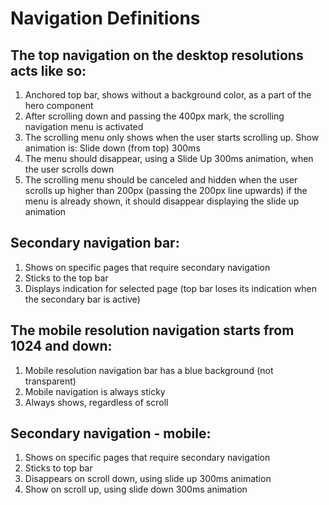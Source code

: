 # Navigation Definitions
## The top navigation on the desktop resolutions acts like so:
1. Anchored top bar, shows without a background color, as a part of the hero component
2. After scrolling down and passing the 400px mark, the scrolling navigation menu is activated
3. The scrolling menu only shows when the user starts scrolling up. Show animation is: Slide down (from top) 300ms
4. The menu should disappear, using a Slide Up 300ms animation, when the user scrolls down
5. The scrolling menu should be canceled and hidden when the user scrolls up higher than 200px (passing the 200px line upwards) if the menu is already shown, it should disappear displaying the slide up animation


## Secondary navigation bar:
1. Shows on specific pages that require secondary navigation
2. Sticks to the top bar
3. Displays indication for selected page (top bar loses its indication when the secondary bar is active)


## The mobile resolution navigation starts from 1024 and down:
1. Mobile resolution navigation bar has a blue background (not transparent)
2. Mobile navigation is always sticky
3. Always shows, regardless of scroll


## Secondary navigation - mobile:
1. Shows on specific pages that require secondary navigation
2. Sticks to top bar
3. Disappears on scroll down, using slide up 300ms animation
4. Show on scroll up, using slide down 300ms animation

